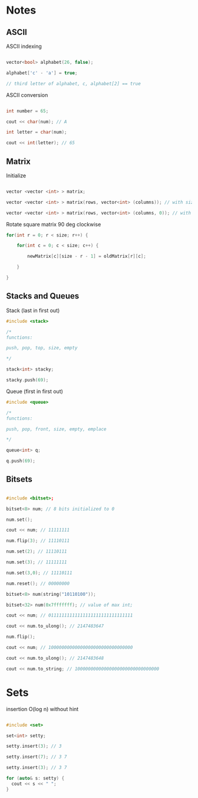 # Notes

## ASCII

ASCII indexing

```c++

vector<bool> alphabet(26, false);

alphabet['c' - 'a'] = true;

// third letter of alphabet, c, alphabet[2] == true

```

ASCII conversion

```c++

int number = 65;

cout << char(num); // A

int letter = char(num);

cout << int(letter); // 65

```

## Matrix

Initialize

```c++

vector <vector <int> > matrix;

vector <vector <int> > matrix(rows, vector<int> (columns)); // with size

vector <vector <int> > matrix(rows, vector<int> (columns, 0)); // with values 0

```

Rotate square matrix 90 deg clockwise

```c++
for(int r = 0; r < size; r++) {

    for(int c = 0; c < size; c++) {

        newMatrix[c][size - r - 1] = oldMatrix[r][c];

    }

}
```

## Stacks and Queues

Stack (last in first out)

```c++
#include <stack>

/*
functions:

push, pop, top, size, empty

*/

stack<int> stacky;

stacky.push(69);

```

Queue (first in first out)

```c++
#include <queue>

/*
functions:

push, pop, front, size, empty, emplace

*/

queue<int> q;

q.push(69);

```

## Bitsets

```c++

#include <bitset>;

bitset<8> num; // 8 bits initialized to 0

num.set();

cout << num; // 11111111

num.flip(3); // 11110111

num.set(2); // 11110111

num.set(3); // 11111111

num.set(3,0); // 11110111

num.reset(); // 00000000

bitset<8> num(string("10110100"));

bitset<32> num(0x7fffffff); // value of max int;

cout << num; // 01111111111111111111111111111111

cout << num.to_ulong(); // 2147483647

num.flip();

cout << num; // 10000000000000000000000000000000

cout << num.to_ulong(); // 2147483648

cout << num.to_string; // 10000000000000000000000000000000

```

# Sets

insertion O(log n) without hint

```c++

#include <set>

set<int> setty;

setty.insert(3); // 3

setty.insert(7); // 3 7

setty.insert(3); // 3 7

for (auto& s: setty) {
  cout << s << " ";
}

```
